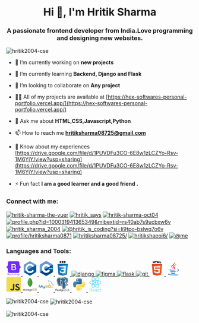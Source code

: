 <h1 align="center">Hi 👋, I'm Hritik Sharma</h1>
<h3 align="center">A passionate frontend developer from India.Love programming and designing new websites.</h3>

<p align="left"> <img src="https://komarev.com/ghpvc/?username=hritik2004-cse&label=Profile%20views&color=0e75b6&style=flat" alt="hritik2004-cse" /> </p>

- 🔭 I’m currently working on **new projects**

- 🌱 I’m currently learning **Backend, Django and Flask**

- 👯 I’m looking to collaborate on **Any project**

- 👨‍💻 All of my projects are available at [https://hex-softwares-personal-portfolio.vercel.app/](https://hex-softwares-personal-portfolio.vercel.app/)

- 💬 Ask me about **HTML,CSS,Javascript,Python**

- 📫 How to reach me **hritiksharma08725@gmail.com**

- 📄 Know about my experiences [https://drive.google.com/file/d/1PUVDFu3CO-6E8w1zLCZYo-Rsv-1M6YjY/view?usp=sharing](https://drive.google.com/file/d/1PUVDFu3CO-6E8w1zLCZYo-Rsv-1M6YjY/view?usp=sharing)

- ⚡ Fun fact **I am a good learner and a good friend .**

<h3 align="left">Connect with me:</h3>
<p align="left">
<a href="https://codepen.io/hritik-sharma-the-vuer" target="blank"><img align="center" src="https://raw.githubusercontent.com/rahuldkjain/github-profile-readme-generator/master/src/images/icons/Social/codepen.svg" alt="hritik-sharma-the-vuer" height="30" width="40" /></a>
<a href="https://twitter.com/hritik_says" target="blank"><img align="center" src="https://raw.githubusercontent.com/rahuldkjain/github-profile-readme-generator/master/src/images/icons/Social/twitter.svg" alt="hritik_says" height="30" width="40" /></a>
<a href="https://linkedin.com/in/hritik-sharma-oct04" target="blank"><img align="center" src="https://raw.githubusercontent.com/rahuldkjain/github-profile-readme-generator/master/src/images/icons/Social/linked-in-alt.svg" alt="hritik-sharma-oct04" height="30" width="40" /></a>
<a href="https://fb.com/profile.php?id=100031941365349&mibextid=rs40ab7s9ucbxw6v" target="blank"><img align="center" src="https://raw.githubusercontent.com/rahuldkjain/github-profile-readme-generator/master/src/images/icons/Social/facebook.svg" alt="profile.php?id=100031941365349&mibextid=rs40ab7s9ucbxw6v" height="30" width="40" /></a>
<a href="https://instagram.com/hritik_sharma_2004" target="blank"><img align="center" src="https://raw.githubusercontent.com/rahuldkjain/github-profile-readme-generator/master/src/images/icons/Social/instagram.svg" alt="hritik_sharma_2004" height="30" width="40" /></a>
<a href="https://www.youtube.com/c/@hritik_is_coding?si=li9tpo-bslwq7o6v" target="blank"><img align="center" src="https://raw.githubusercontent.com/rahuldkjain/github-profile-readme-generator/master/src/images/icons/Social/youtube.svg" alt="@hritik_is_coding?si=li9tpo-bslwq7o6v" height="30" width="40" /></a>
<a href="https://www.hackerrank.com/profile/hritiksharma0871" target="blank"><img align="center" src="https://raw.githubusercontent.com/rahuldkjain/github-profile-readme-generator/master/src/images/icons/Social/hackerrank.svg" alt="profile/hritiksharma0871" height="30" width="40" /></a>
<a href="https://www.leetcode.com/hritiksharma08725/" target="blank"><img align="center" src="https://raw.githubusercontent.com/rahuldkjain/github-profile-readme-generator/master/src/images/icons/Social/leet-code.svg" alt="hritiksharma08725/" height="30" width="40" /></a>
<a href="https://auth.geeksforgeeks.org/user/hritikshaeoi6/" target="blank"><img align="center" src="https://raw.githubusercontent.com/rahuldkjain/github-profile-readme-generator/master/src/images/icons/Social/geeks-for-geeks.svg" alt="hritikshaeoi6/" height="30" width="40" /></a>
<a href="https://discord.gg/@me" target="blank"><img align="center" src="https://raw.githubusercontent.com/rahuldkjain/github-profile-readme-generator/master/src/images/icons/Social/discord.svg" alt="@me" height="30" width="40" /></a>
</p>

<h3 align="left">Languages and Tools:</h3>
<p align="left"> <a href="https://getbootstrap.com" target="_blank" rel="noreferrer"> <img src="https://raw.githubusercontent.com/devicons/devicon/master/icons/bootstrap/bootstrap-plain-wordmark.svg" alt="bootstrap" width="40" height="40"/> </a> <a href="https://www.cprogramming.com/" target="_blank" rel="noreferrer"> <img src="https://raw.githubusercontent.com/devicons/devicon/master/icons/c/c-original.svg" alt="c" width="40" height="40"/> </a> <a href="https://www.w3schools.com/cpp/" target="_blank" rel="noreferrer"> <img src="https://raw.githubusercontent.com/devicons/devicon/master/icons/cplusplus/cplusplus-original.svg" alt="cplusplus" width="40" height="40"/> </a> <a href="https://www.w3schools.com/css/" target="_blank" rel="noreferrer"> <img src="https://raw.githubusercontent.com/devicons/devicon/master/icons/css3/css3-original-wordmark.svg" alt="css3" width="40" height="40"/> </a> <a href="https://www.djangoproject.com/" target="_blank" rel="noreferrer"> <img src="https://cdn.worldvectorlogo.com/logos/django.svg" alt="django" width="40" height="40"/> </a> <a href="https://www.figma.com/" target="_blank" rel="noreferrer"> <img src="https://www.vectorlogo.zone/logos/figma/figma-icon.svg" alt="figma" width="40" height="40"/> </a> <a href="https://flask.palletsprojects.com/" target="_blank" rel="noreferrer"> <img src="https://www.vectorlogo.zone/logos/pocoo_flask/pocoo_flask-icon.svg" alt="flask" width="40" height="40"/> </a> <a href="https://git-scm.com/" target="_blank" rel="noreferrer"> <img src="https://www.vectorlogo.zone/logos/git-scm/git-scm-icon.svg" alt="git" width="40" height="40"/> </a> <a href="https://www.w3.org/html/" target="_blank" rel="noreferrer"> <img src="https://raw.githubusercontent.com/devicons/devicon/master/icons/html5/html5-original-wordmark.svg" alt="html5" width="40" height="40"/> </a> <a href="https://www.java.com" target="_blank" rel="noreferrer"> <img src="https://raw.githubusercontent.com/devicons/devicon/master/icons/java/java-original.svg" alt="java" width="40" height="40"/> </a> <a href="https://developer.mozilla.org/en-US/docs/Web/JavaScript" target="_blank" rel="noreferrer"> <img src="https://raw.githubusercontent.com/devicons/devicon/master/icons/javascript/javascript-original.svg" alt="javascript" width="40" height="40"/> </a> <a href="https://www.mongodb.com/" target="_blank" rel="noreferrer"> <img src="https://raw.githubusercontent.com/devicons/devicon/master/icons/mongodb/mongodb-original-wordmark.svg" alt="mongodb" width="40" height="40"/> </a> <a href="https://www.mysql.com/" target="_blank" rel="noreferrer"> <img src="https://raw.githubusercontent.com/devicons/devicon/master/icons/mysql/mysql-original-wordmark.svg" alt="mysql" width="40" height="40"/> </a> <a href="https://www.postgresql.org" target="_blank" rel="noreferrer"> <img src="https://raw.githubusercontent.com/devicons/devicon/master/icons/postgresql/postgresql-original-wordmark.svg" alt="postgresql" width="40" height="40"/> </a> <a href="https://www.python.org" target="_blank" rel="noreferrer"> <img src="https://raw.githubusercontent.com/devicons/devicon/master/icons/python/python-original.svg" alt="python" width="40" height="40"/> </a> <a href="https://reactjs.org/" target="_blank" rel="noreferrer"> <img src="https://raw.githubusercontent.com/devicons/devicon/master/icons/react/react-original-wordmark.svg" alt="react" width="40" height="40"/> </a> </p>

<p><img align="left" src="https://github-readme-stats.vercel.app/api/top-langs?username=hritik2004-cse&show_icons=true&locale=en&layout=compact" alt="hritik2004-cse" /></p>

<p>&nbsp;<img align="center" src="https://github-readme-stats.vercel.app/api?username=hritik2004-cse&show_icons=true&locale=en" alt="hritik2004-cse" /></p>

<p><img align="center" src="https://github-readme-streak-stats.herokuapp.com/?user=hritik2004-cse&" alt="hritik2004-cse" /></p>
